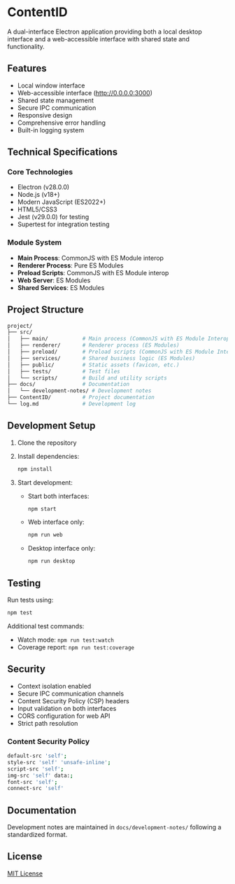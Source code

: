 # ContentID

A dual-interface Electron application providing both a local desktop interface and a web-accessible interface with shared state and functionality.

## Features

- Local window interface
- Web-accessible interface (<http://0.0.0.0:3000>)
- Shared state management
- Secure IPC communication
- Responsive design
- Comprehensive error handling
- Built-in logging system

## Technical Specifications

### Core Technologies

- Electron (v28.0.0)
- Node.js (v18+)
- Modern JavaScript (ES2022+)
- HTML5/CSS3
- Jest (v29.0.0) for testing
- Supertest for integration testing

### Module System

- **Main Process**: CommonJS with ES Module interop
- **Renderer Process**: Pure ES Modules
- **Preload Scripts**: CommonJS with ES Module interop
- **Web Server**: ES Modules
- **Shared Services**: ES Modules

## Project Structure

```bash
project/
├── src/
│   ├── main/           # Main process (CommonJS with ES Module Interop)
│   ├── renderer/       # Renderer process (ES Modules)
│   ├── preload/        # Preload scripts (CommonJS with ES Module Interop)
│   ├── services/       # Shared business logic (ES Modules)
│   ├── public/         # Static assets (favicon, etc.)
│   ├── tests/          # Test files
│   └── scripts/        # Build and utility scripts
├── docs/               # Documentation
│   └── development-notes/ # Development notes
├── ContentID/          # Project documentation
└── log.md              # Development log
```

## Development Setup

1. Clone the repository
2. Install dependencies:

   ```bash
   npm install
   ```

3. Start development:
   - Start both interfaces:

     ```bash
     npm start
     ```

   - Web interface only:

     ```bash
     npm run web
     ```

   - Desktop interface only:

     ```bash
     npm run desktop
     ```

## Testing

Run tests using:

```bash
npm test
```

Additional test commands:

- Watch mode: `npm run test:watch`
- Coverage report: `npm run test:coverage`

## Security

- Context isolation enabled
- Secure IPC communication channels
- Content Security Policy (CSP) headers
- Input validation on both interfaces
- CORS configuration for web API
- Strict path resolution

### Content Security Policy

```bash
default-src 'self';
style-src 'self' 'unsafe-inline';
script-src 'self';
img-src 'self' data:;
font-src 'self';
connect-src 'self'
```

## Documentation

Development notes are maintained in `docs/development-notes/` following a standardized format.

## License

[MIT License](LICENSE)

